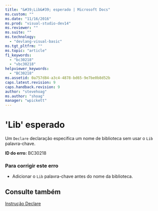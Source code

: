 ```yaml
---
title: "&#39;Lib&#39; esperado | Microsoft Docs"
ms.custom: ""
ms.date: "11/16/2016"
ms.prod: "visual-studio-dev14"
ms.reviewer: ""
ms.suite: ""
ms.technology: 
  - "devlang-visual-basic"
ms.tgt_pltfrm: ""
ms.topic: "article"
f1_keywords: 
  - "bc30218"
  - "vbc30218"
helpviewer_keywords: 
  - "BC30218"
ms.assetid: 0a757d84-a3c4-4878-bd65-9e7be0b8d52b
caps.latest.revision: 9
caps.handback.revision: 9
author: "stevehoag"
ms.author: "shoag"
manager: "wpickett"
---
```

# &#39;Lib&#39; esperado
Um `Declare` declaração especifica um nome de biblioteca sem usar o `Lib` palavra\-chave.  
  
 **ID do erro:** BC30218  
  
### Para corrigir este erro  
  
-   Adicionar o `Lib` palavra\-chave antes do nome da biblioteca.  
  
## Consulte também  
 [Instrução Declare](../../visual-basic/language-reference/statements/declare-statement.md)
